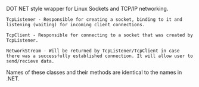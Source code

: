 DOT NET style wrapper for Linux Sockets and TCP/IP networking.

    TcpListener - Responsible for creating a socket, binding to it and listening (waiting) for incoming client connections.

    TcpClient - Responsible for connecting to a socket that was created by TcpListener.

    NetworkStream - Will be returned by TcpListener/TcpClient in case there was a successfully established connection. It will allow user to send/recieve data.

Names of these classes and their methods are identical to the names in .NET. 
